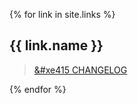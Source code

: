 {% for link in site.links %}
      
## {{ link.name }}

>[ &#xe415 CHANGELOG](https://raw.githubusercontent.com/Vasniktel/My-Playlist/master/README.md)


        
{% endfor %}
